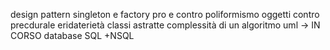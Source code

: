 design pattern 
singleton e factory 
pro e contro
poliformismo
oggetti contro precdurale
eridaterietà
classi astratte
complessità di un algoritmo
uml -> IN CORSO
database SQL +NSQL